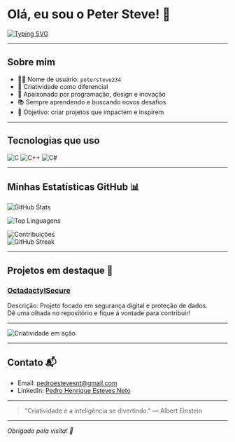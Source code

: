 # Olá, eu sou o Peter Steve! 👋

[![Typing SVG](https://readme-typing-svg.demolab.com?font=Fira+Code&size=24&pause=1000&color=00FF00&background=00000000&width=400&lines=Desenvolvedor+Criativo;Apaixonado+por+Tecnologia;Sempre+aprendendo)](https://git.io/typing-svg)

---

## Sobre mim

- 👨‍💻 Nome de usuário: `petersteve234`
- 🎨 Criatividade como diferencial
- 🚀 Apaixonado por programação, design e inovação
- 📚 Sempre aprendendo e buscando novos desafios
- 🎯 Objetivo: criar projetos que impactem e inspirem

---

## Tecnologias que uso

![C](https://img.shields.io/badge/-C-00599C?style=flat-square&logo=c&logoColor=white)
![C++](https://img.shields.io/badge/-C++-00599C?style=flat-square&logo=c%2B%2B&logoColor=white)
![C#](https://img.shields.io/badge/-C%23-239120?style=flat-square&logo=c-sharp&logoColor=white)

---

## Minhas Estatísticas GitHub 📊

![GitHub Stats](https://github-readme-stats.vercel.app/api?username=petersteve234&show_icons=true&theme=radical)

![Top Linguagens](https://github-readme-stats.vercel.app/api/top-langs/?username=petersteve234&layout=compact&theme=radical)

![Contribuições](https://github.com/petersteve234.png?size=100)  
![GitHub Streak](https://github-readme-streak-stats.herokuapp.com/?user=petersteve234&theme=radical)

---

## Projetos em destaque 🚀

### [OctadactylSecure](https://github.com/PeterSteve234/OctadactylSecure)  
Descrição: Projeto focado em segurança digital e proteção de dados.  
Dê uma olhada no repositório e fique à vontade para contribuir!

---


![Criatividade em ação](https://media.giphy.com/media/l0MYt5jPR6QX5pnqM/giphy.gif)

---

## Contato 📬

- Email: pedroestevesnt@gmail.com  
- LinkedIn: [Pedro Henrique Esteves Neto](https://www.linkedin.com/in/pedro-henrique-esteves-neto-5379b1258/)

---

> "Criatividade é a inteligência se divertindo." — Albert Einstein

---

*Obrigado pela visita! 🚀*
